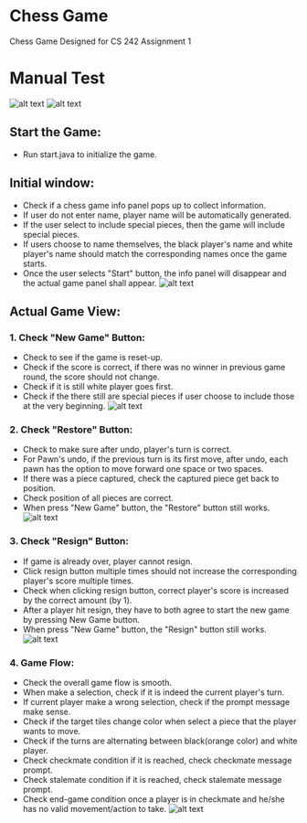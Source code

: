 # Chess Game

Chess Game Designed for CS 242 Assignment 1


# Manual Test
![alt text](./screenshot1.png)
![alt text](./screenshot2.png)


## Start the Game:
* Run start.java to initialize the game.

## Initial window:
* Check if a chess game info panel pops up to collect information.
* If user do not enter name, player name will be automatically generated.
* If the user select to include special pieces, then the game will include special pieces.
* If users choose to name themselves, the black player's name and white player's name should match the corresponding names once the game starts.
* Once the user selects "Start" button, the info panel will disappear and the actual game panel shall appear.
![alt text](./screenshot3.png)
## Actual Game View:

### 1. Check "New Game" Button:
* Check to see if the game is reset-up.
* Check if the score is correct, if there was no winner in previous game round, the score should not change.
* Check if it is still white player goes first.
* Check if the there still are special pieces if user choose to include those at the very beginning.
![alt text](./screenshot4.png)

### 2. Check "Restore" Button:  
* Check to make sure after undo, player's turn is correct.
* For Pawn's undo, if the previous turn is its first move, after undo, each pawn has the option to move forward one space or two spaces.
* If there was a piece captured, check the captured piece get back to position.
* Check position of all pieces are correct.
* When press "New Game" button, the "Restore" button still works.
![alt text](./screenshot5.png)

### 3. Check "Resign" Button:
* If game is already over, player cannot resign.
* Click resign button multiple times should not increase the corresponding player's score multiple times. 
* Check when clicking resign button, correct player's score is increased by the correct amount (by 1).
* After a player hit resign, they have to both agree to start the new game by pressing New Game button.
* When press "New Game" button, the "Resign" button still works.
![alt text](./screenshot6.png)

### 4. Game Flow:
* Check the overall game flow is smooth.
* When make a selection, check if it is indeed the current player's turn.   
* If current player make a wrong selection, check if the prompt message make sense.
* Check if the target tiles change color when select a piece that the player wants to move.
* Check if the turns are alternating between black(orange color) and white player.
* Check checkmate condition if it is reached, check checkmate message prompt.
* Check stalemate condition if it is reached, check stalemate message prompt.
* Check end-game condition once a player is in checkmate and he/she has no valid movement/action to take.
![alt text](./screenshot7.png)